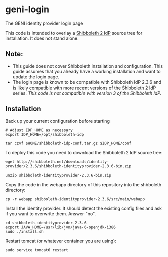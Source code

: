 # geni-login
The GENI identity provider login page

This code is intended to overlay a
[Shibboleth 2 IdP](https://wiki.shibboleth.net/confluence/display/SHIB2/Home)
source tree for installation. It does not stand alone.

## Note:
* This guide does not cover Shibboleth installation and configuration. This
guide assumes that you already have a working installation and want to
update the login page.
* The login page is known to be compatible with Shibboleth IdP 2.3.6 and is
likely compatible with more recent versions of the Shibboleth 2 IdP series.
_This code is not compatible with version 3 of the Shibboleth IdP._

## Installation
Back up your current configuration before starting

```
# Adjust IDP_HOME as necessary
export IDP_HOME=/opt/shibboleth-idp

tar czvf $HOME/shibboleth-idp-conf.tar.gz $IDP_HOME/conf
```

To deploy this code you need to download the Shibboleth 2 IdP source tree:

```
wget http://shibboleth.net/downloads/identity-provider/2.3.6/shibboleth-identityprovider-2.3.6-bin.zip

unzip shibboleth-identityprovider-2.3.6-bin.zip
```

Copy the code in the webapp directory of this repository into the
shbboleth directory:

```
cp -r webapp shibboleth-identityprovider-2.3.6/src/main/webapp
```

Install the identity provider. It should detect the existing config files
and ask if you want to overwrite them. Answer "no".

```
cd shibboleth-identityprovider-2.3.6
export JAVA_HOME=/usr/lib/jvm/java-6-openjdk-i386
sudo ./install.sh
```

Restart tomcat (or whatever container you are using):

```
sudo service tomcat6 restart
```
